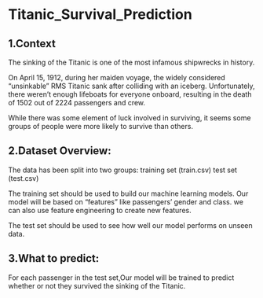 # Titanic_Survival_Prediction

## 1.Context

The sinking of the Titanic is one of the most infamous shipwrecks in history.

On April 15, 1912, during her maiden voyage, the widely considered “unsinkable” RMS Titanic sank after colliding with an iceberg. Unfortunately, there weren’t enough lifeboats for everyone onboard, resulting in the death of 1502 out of 2224 passengers and crew.

While there was some element of luck involved in surviving, it seems some groups of people were more likely to survive than others.

## 2.Dataset Overview:


The data has been split into two groups: training set (train.csv) test set (test.csv)

The training set should be used to build our machine learning models. Our model will be based on “features” like passengers’ gender and class. we can also use feature engineering to create new features.

The test set should be used to see how well our model performs on unseen data.


## 3.What to predict:

For each passenger in the test set,Our model will be trained to predict whether or not they survived the sinking of the Titanic.

